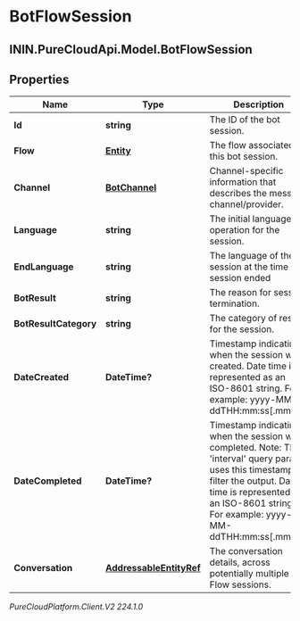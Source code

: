 # BotFlowSession

## ININ.PureCloudApi.Model.BotFlowSession

## Properties

|Name | Type | Description | Notes|
|------------ | ------------- | ------------- | -------------|
| **Id** | **string** | The ID of the bot session. | [optional] |
| **Flow** | [**Entity**](Entity) | The flow associated to this bot session. | [optional] |
| **Channel** | [**BotChannel**](BotChannel) | Channel-specific information that describes the message channel/provider. | [optional] |
| **Language** | **string** | The initial language of operation for the session. | [optional] |
| **EndLanguage** | **string** | The language of the session at the time the session ended | [optional] |
| **BotResult** | **string** | The reason for session termination. | [optional] |
| **BotResultCategory** | **string** | The category of result for the session. | [optional] |
| **DateCreated** | **DateTime?** | Timestamp indicating when the session was created. Date time is represented as an ISO-8601 string. For example: yyyy-MM-ddTHH:mm:ss[.mmm]Z | [optional] |
| **DateCompleted** | **DateTime?** | Timestamp indicating when the session was completed. Note: The &#39;interval&#39; query param uses this timestamp to filter the output. Date time is represented as an ISO-8601 string. For example: yyyy-MM-ddTHH:mm:ss[.mmm]Z | [optional] |
| **Conversation** | [**AddressableEntityRef**](AddressableEntityRef) | The conversation details, across potentially multiple Bot Flow sessions. | [optional] |



_PureCloudPlatform.Client.V2 224.1.0_
